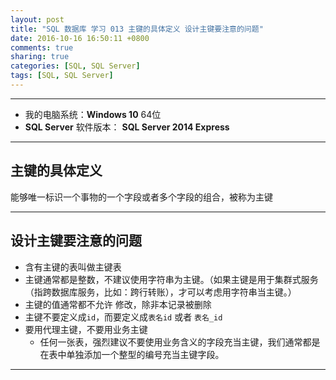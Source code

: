 ```yaml
---
layout: post
title: "SQL 数据库 学习 013 主键的具体定义 设计主键要注意的问题"
date: 2016-10-16 16:50:11 +0800
comments: true
sharing: true
categories: [SQL, SQL Server]
tags: [SQL, SQL Server]
---
```




---

* 我的电脑系统：**Windows  10** 64位
* **SQL Server** 软件版本： **SQL Server 2014 Express**

---

## 主键的具体定义

能够唯一标识一个事物的一个字段或者多个字段的组合，被称为主键


---

## 设计主键要注意的问题

 * 含有主键的表叫做主键表
* 主键通常都是整数，不建议使用字符串为主键。（如果主键是用于集群式服务（指跨数据库服务，比如：跨行转账），才可以考虑用字符串当主键。）
* 主键的值通常都不允许 修改，除非本记录被删除
* 主键不要定义成`id`，而要定义成`表名id` 或者 `表名_id`
* 要用代理主键，不要用业务主键
	* 任何一张表，强烈建议不要使用业务含义的字段充当主键，我们通常都是在表中单独添加一个整型的编号充当主键字段。

---























